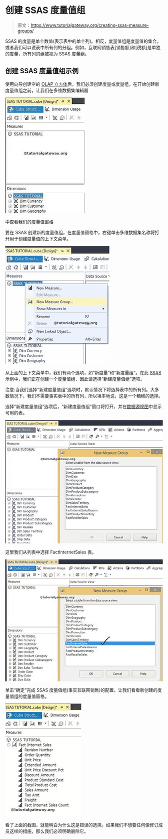 # 创建 SSAS 度量值组

> 原文：<https://www.tutorialgateway.org/creating-ssas-measure-groups/>

SSAS 的度量是单个数值(表示表中的单个列)。相反，度量值组是度量值的集合。或者我们可以说表中所有列的分组。例如，互联网销售表[销售额]和[税额]是单独的度量，所有列的组被视为 SSAS 度量组。

## 创建 SSAS 度量值组示例

使用向导创建空的 [OLAP 立方体](https://www.tutorialgateway.org/create-olap-cube-in-ssas/)后，我们必须创建度量或度量组。在开始创建新度量值组之前，让我们在多维数据集编辑器

![SSAS Measure Groups 1](img/74a40110686bf7777929f988941b9234.png)

中查看我们的度量值窗格

要在 SSAS 创建新的度量值组，在度量值窗格中，右键单击多维数据集名称将打开用于创建度量值的上下文菜单。

![SSAS Measure Groups 2](img/c1472ca5e0f706df5b88f0795a97851c.png)

从上面的上下文菜单中，我们有两个选项，如“新度量”和“新度量组”。在此 [SSAS](https://www.tutorialgateway.org/ssas/) 示例中，我们正在创建一个度量值组，因此请选择“新建度量值组”选项。

注意:当我们选择“新建度量值组”选项时，默认情况下将选择表中的所有列。大多数情况下，我们不需要事实表中的所有列，所以坦率地说，这是一个糟糕的选择。

选择“新建度量值组”选项后，“新建度量值组”窗口将打开，并在[数据源视图](https://www.tutorialgateway.org/ssas-data-source-view/)中显示可用的表。

![SSAS Measure Groups 3](img/54628df429cfe902878519048710a224.png)

这里我们从列表中选择 FactInternetSales 表。

![SSAS Measure Groups 4](img/3b916a3b6d792ecd5ec493487ea28359.png)

单击“确定”完成 SSAS 度量值组(事实互联网销售)的配置。让我们看看新创建的度量值组的度量值窗格。

![SSAS Measure Groups 5](img/52770f435e46f7d72b3a3f7b5f820772.png)

看了上面的截图，就能明白为什么这是错误的选择。如果我们不想要任何像修订成员这样的措施，那么我们必须明确删除它。